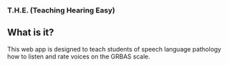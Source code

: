 ### T.H.E. (Teaching Hearing Easy)

## What is it?

This web app is designed to teach students of speech language pathology how to listen and rate voices on the GRBAS scale.
